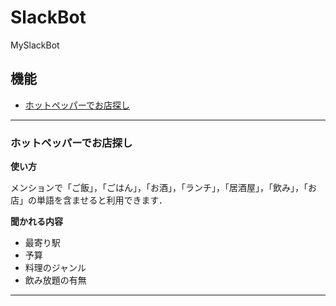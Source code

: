 # SlackBot
MySlackBot

## 機能
* [ホットペッパーでお店探し](https://github.com/ferretdayo/SlackBot/tree/master#%E3%83%9B%E3%83%83%E3%83%88%E3%83%9A%E3%83%83%E3%83%91%E3%83%BC%E3%81%A7%E3%81%8A%E5%BA%97%E6%8E%A2%E3%81%97)

---
### ホットペッパーでお店探し
**使い方**

メンションで「ご飯」，「ごはん」，「お酒」，「ランチ」，「居酒屋」，「飲み」，「お店」の単語を含ませると利用できます．

**聞かれる内容**
* 最寄り駅
* 予算
* 料理のジャンル
* 飲み放題の有無

---
